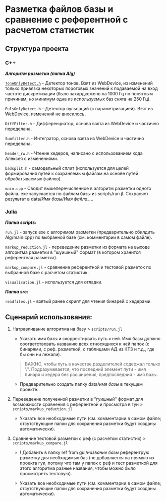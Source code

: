 # Разметка файлов базы и сравнение с референтной с расчетом статистик

## Структура проекта 

### C++

***Алгоритм разметки (папка Alg)***

[`ToneOnlyDetect.h`](https://github.com/Sukhoverkhaya/ADcalc/blob/main/Alg/ToneOnlyDetect.h) - Детектор тонов. Взят из WebDevice, из изменений только привязка некоторых пороговых значений к подаваемой на вход частоте дискретизации (было захардкожено на 1000 Гц по понятным причинам, но минимум одна из используемых баз снята на 250 Гц).

`PulsOnlyDetect.h` - Детектор пульсаций (с параметризацией). Взят из WebDevice, изменений не вносилось.

`DiffFilter.h` - Дифференциатор, основа взята из WebDevice и частично переделана.

`Sumfilter.h` - Интегратор, основа взята из WebDevice и частично переделана.

`header_rw.h` - Чтение хедеров, написано с использованием кода Алексея с изменениями.

`badsplit.h` - самодельный сплит (используется для целей формирования путей к сохраняемым файлам на основе путей обрабатываемых файлов).

`main.cpp` - Сводит вышеперечисленное в алгоритм разметки одного файла. 
exe запускается по файлам базы из scripts/run.jl. 
Сохраняет результат в data/*Имя базы*/*Имя файла*_...

### Julia
***Папка scripts:***

`run.jl` - запуск exe с алгоримом разметки (предварительно сбилдить Alg/main.cpp) по выбранной базе (см. комментарии в самом файле).

`markup_reduction.jl` - переведение разметки из формата на выходе алгоритма разметки в "шуишный" формат (в котором хранится референтная разметка).

`markup_compare.jl` - сравнение референтной и тестовой разметок по выбранной базе с расчетом статистик.

`visualisation.jl` - используется для отладки.

***Папка src:***

`readfiles.jl` - взятый ранее скрипт для чтения бинарей с хедерами.


## Сценарий использования:

1. Натравливание алгоритма на базу > `scripts/run.jl`

    * Указать имя базы и скорректирвать путь к ней. Имя базы должно соответствовать названию всех относящихся к ней папок (c бинарями, с реф. разметкой, с таблицами АД из КТ3 и т.д., где бы они ни лежали).

    > ВАЖНО, чтобы путь в качестве разделителей содержал только '/'. Подразумевается, что  последний элемент пути - имя бинаря и хедера без расширения, предпоследний - имя базы.

    * Предварительно создать папку data/*имя базы* в текущем проекте.

2. Переведение полученной разметки в "гуишный" формат для возможности сравнения с референтной и просмотра в гуи > `scripts/markup_reduction.jl`

    * Указать все необходимые пути (см. комментарии в самом файле; отсутствующие папки для сохранения разметки будут созданы автоматически).

3. Сравнение тестовой разметки с реф (с расчетом статистик) > `scripts/markup_compare.jl`

    * ! Добавить в папку ref from gui/*название базы* референтрую разметку для необходимых баз (не добавляется на прямую из проекта гуи, потому что там у папок с реф и тест разметкой для этого алгоритма разные названия, чтобы можно было просмотреть тестовую).

    * Указать все необходимые пути (см. комментарии в самом файле; отсутствующие папки для сохранения разметки будут созданы автоматически).

